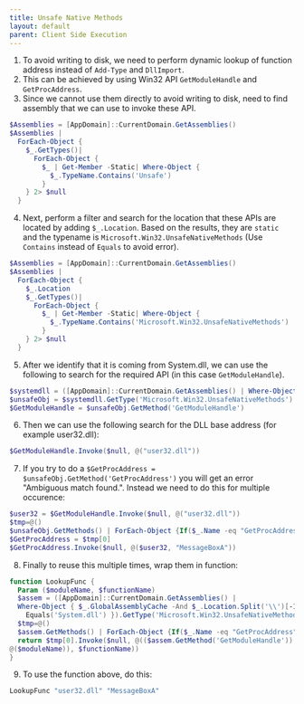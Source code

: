 ```yaml
---
title: Unsafe Native Methods
layout: default
parent: Client Side Execution
---
```


1. To avoid writing to disk, we need to perform dynamic lookup of function address instead of `Add-Type` and `DllImport`. 
2. This can be achieved by using Win32 API `GetModuleHandle` and `GetProcAddress`.
3. Since we cannot use them directly to avoid writing to disk, need to find assembly that we can use to invoke these API.

```powershell
$Assemblies = [AppDomain]::CurrentDomain.GetAssemblies()
$Assemblies |
  ForEach-Object {
    $_.GetTypes()|
      ForEach-Object {
        $_ | Get-Member -Static| Where-Object {
          $_.TypeName.Contains('Unsafe')
        }
    } 2> $null
  }
```

4. Next, perform a filter and search for the location that these APIs are located by adding `$_.Location`. Based on the results, they are `static` and the typename is `Microsoft.Win32.UnsafeNativeMethods` (Use `Contains` instead of `Equals` to avoid error).

```powershell
$Assemblies = [AppDomain]::CurrentDomain.GetAssemblies()
$Assemblies |
  ForEach-Object {
    $_.Location
    $_.GetTypes()|
      ForEach-Object {
        $_ | Get-Member -Static| Where-Object {
          $_.TypeName.Contains('Microsoft.Win32.UnsafeNativeMethods')
        }
    } 2> $null
  }
```

5. After we identify that it is coming from System.dll, we can use the following to search for the required API (in this case `GetModuleHandle`).

```powershell
$systemdll = ([AppDomain]::CurrentDomain.GetAssemblies() | Where-Object { $_.GlobalAssemblyCache -And $_.Location.Split('\\')[-1].Equals('System.dll') })
$unsafeObj = $systemdll.GetType('Microsoft.Win32.UnsafeNativeMethods')
$GetModuleHandle = $unsafeObj.GetMethod('GetModuleHandle')
```

6. Then we can use the following search for the DLL base address (for example user32.dll):

```powershell
$GetModuleHandle.Invoke($null, @("user32.dll"))
```

7. If you try to do a `$GetProcAddress = $unsafeObj.GetMethod('GetProcAddress')` you will get an error "Ambiguous match found.". Instead we need to do this for multiple occurence:

```powershell
$user32 = $GetModuleHandle.Invoke($null, @("user32.dll"))
$tmp=@()
$unsafeObj.GetMethods() | ForEach-Object {If($_.Name -eq "GetProcAddress") {$tmp+=$_}}
$GetProcAddress = $tmp[0]
$GetProcAddress.Invoke($null, @($user32, "MessageBoxA"))
```

8. Finally to reuse this multiple times, wrap them in function:

```powershell
function LookupFunc {
  Param ($moduleName, $functionName)
  $assem = ([AppDomain]::CurrentDomain.GetAssemblies() |
  Where-Object { $_.GlobalAssemblyCache -And $_.Location.Split('\\')[-1].
    Equals('System.dll') }).GetType('Microsoft.Win32.UnsafeNativeMethods')
  $tmp=@()
  $assem.GetMethods() | ForEach-Object {If($_.Name -eq "GetProcAddress") {$tmp+=$_}}
  return $tmp[0].Invoke($null, @(($assem.GetMethod('GetModuleHandle')).Invoke($null,
@($moduleName)), $functionName))
}
```

9. To use the function above, do this:

```powershell
LookupFunc "user32.dll" "MessageBoxA"
```
